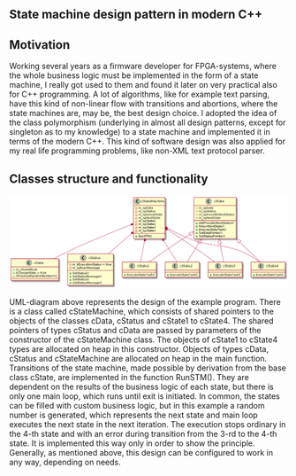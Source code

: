 ## State machine design pattern in modern C++

## Motivation
Working several years as a firmware developer for FPGA-systems, where the whole business logic must be  implemented in the form of a state machine, I really got used to them and found it later on very practical also for C++ programming. A lot of algorithms, like for example text parsing, have this kind of non-linear flow with transitions and abortions, where the state machines are, may be, the best design choice. I adopted the idea of the class polymorphism (underlying in almost all design patterns, except for singleton as to my knowledge) to a state machine and implemented it in terms of the modern C++. This kind of software design was also applied for my real life programming problems, like non-XML text protocol parser.

## Classes structure and functionality

![UMLDiagram](/StateMachine.png)

<!---
```plantuml
@startuml

class cData{
    +m_vGuestBook
    +bChangeState = true
    +nPreviousRandomNumber=1
}

class cStatus{
    +SetStatus()
    +SetStatusMessage()
    +GetStatus()
    +GetStatusMessage()
    -m_bExecutionStatus = true
    -m_spExecMessage
}

class cStateMachine{
    -m_spData
    -m_spStatus
    -m_spActualState
    -m_spNextState
    -m_spState1
    -m_spState2
    -m_spState3
    -m_spState4
    +RunSTM()
}

class cState{
    #m_spData
    #m_spStatus
    #m_spPossibleNextStates
    #m_spNextState
    +AddPossibleNextStates()
    +ReturnNextState()
    {abstract}+ExecuteStateTask()
    +SetDataPointer()
    +SetStatusPointer()
}
class cState1{
    +ExecuteStateTask()
}
class cState2{
    +ExecuteStateTask()
}
class cState3{
    +ExecuteStateTask()
}
class cState4{
    +ExecuteStateTask()
}

cState <|-- cState1
cState <|-- cState2
cState <|-- cState3
cState <|-- cState4

cStateMachine *-- cData
cStateMachine *-- cStatus
cStateMachine *-- cState1
cStateMachine *-- cState2
cStateMachine *-- cState3
cStateMachine *-- cState4

@enduml
```-->
UML-diagram above represents the design of the example program. There is a class called cStateMachine, which consists of shared pointers to the objects of the classes cData, cStatus and cState1 to cState4. The shared pointers of types cStatus and cData are passed by parameters of the constructor of the cStateMachine class. The objects of cState1 to cState4 types are allocated on heap in this constructor. Objects of types cData, cStatus and cStateMachine are allocated on heap in the main function. Transitions of the state machine, made possible by derivation from the base class cState, are implemented in the function RunSTM(). They are dependent on the results of the business logic of each state, but there is only one main loop, which runs until exit is initiated. In common, the states can be filled with custom business logic, but in this example a random number is generated, which represents the next state and main loop executes the next state in the next iteration. The execution stops ordinary in the 4-th state and with an error during transition from the 3-rd to the 4-th state. It is implemented this way only in order to show the principle. Generally, as mentioned above, this design can be configured to work in any way, depending on needs.
